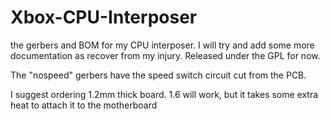 # Xbox-CPU-Interposer

the gerbers and BOM for my CPU interposer.  I will try and add some more documentation as recover from my injury.  Released under the GPL for now.

The "nospeed"  gerbers have the speed switch circuit cut from the PCB.

I suggest ordering 1.2mm thick board.  1.6 will work, but it takes some extra heat to attach it to the motherboard
